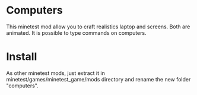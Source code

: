 Computers
=========

This minetest mod allow you to craft realistics laptop and screens. Both are animated. It is possible to type commands on computers.

Install
=======

As other minetest mods, just extract it in minetest/games/minetest_game/mods directory and rename the new folder "computers".